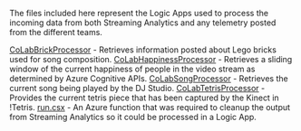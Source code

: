 The files included here represent the Logic Apps used to process the incoming data from both Streaming Analytics and any telemetry posted from the different teams.

[CoLabBrickProcessor](CoLabBrickProcessor) - Retrieves information posted about Lego bricks used for song composition.
[CoLabHappinessProcessor](CoLabHappinessProcessor) - Retrieves a sliding window of the current happiness of people in the video stream as determined by Azure Cognitive APIs.
[CoLabSongProcessor](CoLabSongProcessor) - Retrieves the current song being played by the DJ Studio.
[CoLabTetrisProcessor](CoLabTetrisProcessor) - Provides the current tetris piece that has been captured by the Kinect in !Tetris.
[run.csx](run.csx) - An Azure function that was required to cleanup the output from Streaming Analytics so it could be processed in a Logic App.

